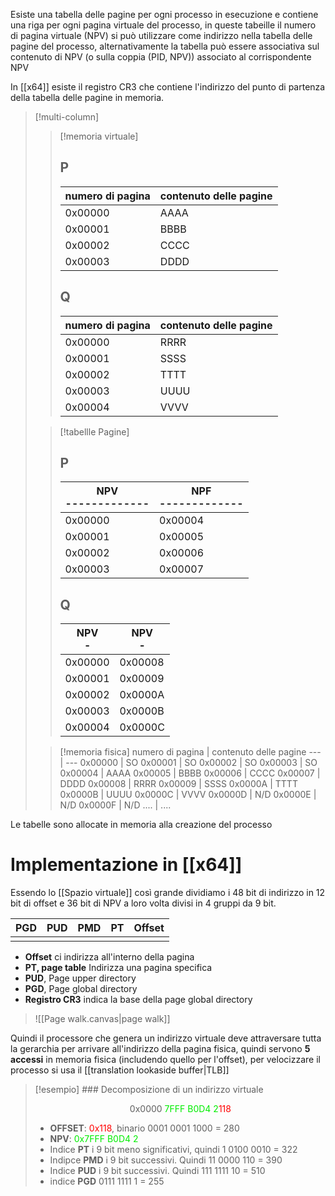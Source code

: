 Esiste una tabella delle pagine per ogni processo in esecuzione e contiene una riga per ogni pagina virtuale del processo, in queste tabeille il numero di pagina virtuale (NPV) si può utilizzare come indirizzo nella tabella delle pagine del processo, alternativamente la tabella può essere associativa sul contenuto di NPV (o sulla coppia (PID, NPV)) associato al corrispondente NPV 

In [[x64]] esiste il registro CR3 che contiene l'indirizzo del punto di partenza della tabella delle pagine in memoria.

>[!multi-column]
>
>>[!memoria virtuale]
>>
>> ## P
>>numero di pagina | contenuto delle pagine
>>--- | ---
>>0x00000 | AAAA
>>0x00001 | BBBB
>>0x00002 | CCCC
>>0x00003 | DDDD 
>>
>> ## Q
>> numero di pagina | contenuto delle pagine
>> --- | ---
>> 0x00000 | RRRR
>> 0x00001 | SSSS
>> 0x00002 | TTTT
>> 0x00003 | UUUU
>> 0x00004 | VVVV
>
>>[!tabellle Pagine]
>>
>>## P
>>NPV </br> -------------| NPF </br> -------------
>>--- | ---
>>0x00000 | 0x00004
>>0x00001 | 0x00005
>>0x00002 | 0x00006
>>0x00003 | 0x00007
>>
>> ## Q
>> NPV </br> - | NPV </br> -
>> ---|----
>> 0x00000 | 0x00008
>> 0x00001 | 0x00009
>> 0x00002 | 0x0000A
>> 0x00003 | 0x0000B
>> 0x00004 | 0x0000C
>
>>[!memoria fisica]
>>numero di pagina | contenuto delle pagine
>>--- | ---
>>0x00000 | SO
>>0x00001 | SO
>>0x00002 | SO
>>0x00003 | SO
>>0x00004 | AAAA
>>0x00005 | BBBB
>>0x00006 | CCCC
>>0x00007 | DDDD
>>0x00008 | RRRR
>>0x00009 | SSSS
>>0x0000A | TTTT
>>0x0000B | UUUU
>>0x0000C | VVVV
>>0x0000D | N/D
>>0x0000E | N/D
>>0x0000F | N/D
>>.... | ....
>

Le tabelle sono allocate in memoria alla creazione del processo



# Implementazione in [[x64]]

Essendo lo [[Spazio virtuale]] così grande dividiamo i 48 bit di indirizzo in 12 bit di offset e 36 bit di NPV a loro volta divisi in 4 gruppi da 9 bit.

| PGD | PUD | PMD | PT  | Offset |
| --- | --- | --- | --- | ------ |
|     |     |     |     |        |

- **Offset** ci indirizza all'interno della pagina
- **PT, page table** Indirizza una pagina specifica
- **PUD**, Page upper directory
- **PGD**, Page global directory
- **Registro CR3** indica la base della page global directory

>![[Page walk.canvas|page walk]]

Quindi il processore che genera un indirizzo virtuale deve attraversare tutta la gerarchia per arrivare all'indirizzo della pagina fisica, quindi servono **5 accessi** in memoria fisica (includendo quello per l'offset), per velocizzare il processo si usa il [[translation lookaside buffer|TLB]]



>[!esempio] ### Decomposizione di un indirizzo virtuale
>
><p style = "text-align:center">0x0000 <font COLOR = gree>7FFF B0D4 2<font COLOR = red>118 </font></font></p>
>
>- **OFFSET**: <font COLOR = red>0x118</font>, binario 0001 0001 1000 = 280
>- **NPV**: <font COLOR = gree> 0x7FFF B0D4 2 </font>
> - Indice **PT** i 9 bit meno significativi, quindi 1 0100 0010 = 322
> - Indipce **PMD** i 9 bit successivi. Quindi 11 0000 110 = 390
> - Indice **PUD** i 9 bit successivi. Quindi 111 1111 10 = 510
> - indice **PGD** 0111 1111 1 = 255
